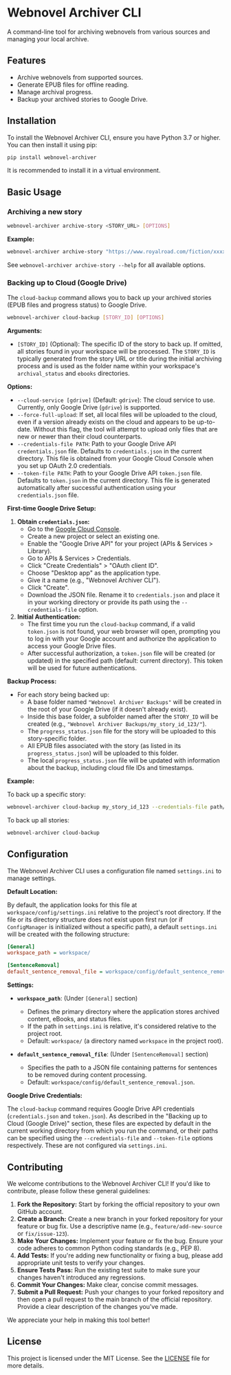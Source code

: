 # Webnovel Archiver CLI

A command-line tool for archiving webnovels from various sources and managing your local archive.

## Features

*   Archive webnovels from supported sources.
*   Generate EPUB files for offline reading.
*   Manage archival progress.
*   Backup your archived stories to Google Drive.

## Installation

To install the Webnovel Archiver CLI, ensure you have Python 3.7 or higher. You can then install it using pip:

```bash
pip install webnovel-archiver
```

It is recommended to install it in a virtual environment.

## Basic Usage

### Archiving a new story

```bash
webnovel-archiver archive-story <STORY_URL> [OPTIONS]
```

**Example:**

```bash
webnovel-archiver archive-story "https://www.royalroad.com/fiction/xxxxx/some-story-title"
```

See `webnovel-archiver archive-story --help` for all available options.

### Backing up to Cloud (Google Drive)

The `cloud-backup` command allows you to back up your archived stories (EPUB files and progress status) to Google Drive.

```bash
webnovel-archiver cloud-backup [STORY_ID] [OPTIONS]
```

**Arguments:**

*   `[STORY_ID]` (Optional): The specific ID of the story to back up. If omitted, all stories found in your workspace will be processed. The `STORY_ID` is typically generated from the story URL or title during the initial archiving process and is used as the folder name within your workspace's `archival_status` and `ebooks` directories.

**Options:**

*   `--cloud-service [gdrive]` (Default: `gdrive`): The cloud service to use. Currently, only Google Drive (`gdrive`) is supported.
*   `--force-full-upload`: If set, all local files will be uploaded to the cloud, even if a version already exists on the cloud and appears to be up-to-date. Without this flag, the tool will attempt to upload only files that are new or newer than their cloud counterparts.
*   `--credentials-file PATH`: Path to your Google Drive API `credentials.json` file. Defaults to `credentials.json` in the current directory. This file is obtained from your Google Cloud Console when you set up OAuth 2.0 credentials.
*   `--token-file PATH`: Path to your Google Drive API `token.json` file. Defaults to `token.json` in the current directory. This file is generated automatically after successful authentication using your `credentials.json` file.

**First-time Google Drive Setup:**

1.  **Obtain `credentials.json`:**
    *   Go to the [Google Cloud Console](https://console.cloud.google.com/).
    *   Create a new project or select an existing one.
    *   Enable the "Google Drive API" for your project (APIs & Services > Library).
    *   Go to APIs & Services > Credentials.
    *   Click "Create Credentials" > "OAuth client ID".
    *   Choose "Desktop app" as the application type.
    *   Give it a name (e.g., "Webnovel Archiver CLI").
    *   Click "Create".
    *   Download the JSON file. Rename it to `credentials.json` and place it in your working directory or provide its path using the `--credentials-file` option.
2.  **Initial Authentication:**
    *   The first time you run the `cloud-backup` command, if a valid `token.json` is not found, your web browser will open, prompting you to log in with your Google account and authorize the application to access your Google Drive files.
    *   After successful authorization, a `token.json` file will be created (or updated) in the specified path (default: current directory). This token will be used for future authentications.

**Backup Process:**

*   For each story being backed up:
    *   A base folder named `"Webnovel Archiver Backups"` will be created in the root of your Google Drive (if it doesn't already exist).
    *   Inside this base folder, a subfolder named after the `STORY_ID` will be created (e.g., `"Webnovel Archiver Backups/my_story_id_123/"`).
    *   The `progress_status.json` file for the story will be uploaded to this story-specific folder.
    *   All EPUB files associated with the story (as listed in its `progress_status.json`) will be uploaded to this folder.
    *   The local `progress_status.json` file will be updated with information about the backup, including cloud file IDs and timestamps.

**Example:**

To back up a specific story:
```bash
webnovel-archiver cloud-backup my_story_id_123 --credentials-file path/to/my/credentials.json
```

To back up all stories:
```bash
webnovel-archiver cloud-backup
```

## Configuration

The Webnovel Archiver CLI uses a configuration file named `settings.ini` to manage settings.

**Default Location:**

By default, the application looks for this file at `workspace/config/settings.ini` relative to the project's root directory. If the file or its directory structure does not exist upon first run (or if `ConfigManager` is initialized without a specific path), a default `settings.ini` will be created with the following structure:

```ini
[General]
workspace_path = workspace/

[SentenceRemoval]
default_sentence_removal_file = workspace/config/default_sentence_removal.json
```

**Settings:**

*   **`workspace_path`**: (Under `[General]` section)
    *   Defines the primary directory where the application stores archived content, eBooks, and status files.
    *   If the path in `settings.ini` is relative, it's considered relative to the project root.
    *   Default: `workspace/` (a directory named `workspace` in the project root).

*   **`default_sentence_removal_file`**: (Under `[SentenceRemoval]` section)
    *   Specifies the path to a JSON file containing patterns for sentences to be removed during content processing.
    *   Default: `workspace/config/default_sentence_removal.json`.

**Google Drive Credentials:**

The `cloud-backup` command requires Google Drive API credentials (`credentials.json` and `token.json`). As described in the "Backing up to Cloud (Google Drive)" section, these files are expected by default in the current working directory from which you run the command, or their paths can be specified using the `--credentials-file` and `--token-file` options respectively. These are not configured via `settings.ini`.

## Contributing

We welcome contributions to the Webnovel Archiver CLI! If you'd like to contribute, please follow these general guidelines:

1.  **Fork the Repository:** Start by forking the official repository to your own GitHub account.
2.  **Create a Branch:** Create a new branch in your forked repository for your feature or bug fix. Use a descriptive name (e.g., `feature/add-new-source` or `fix/issue-123`).
3.  **Make Your Changes:** Implement your feature or fix the bug. Ensure your code adheres to common Python coding standards (e.g., PEP 8).
4.  **Add Tests:** If you're adding new functionality or fixing a bug, please add appropriate unit tests to verify your changes.
5.  **Ensure Tests Pass:** Run the existing test suite to make sure your changes haven't introduced any regressions.
6.  **Commit Your Changes:** Make clear, concise commit messages.
7.  **Submit a Pull Request:** Push your changes to your forked repository and then open a pull request to the main branch of the official repository. Provide a clear description of the changes you've made.

We appreciate your help in making this tool better!

## License

This project is licensed under the MIT License. See the [LICENSE](LICENSE) file for more details.
